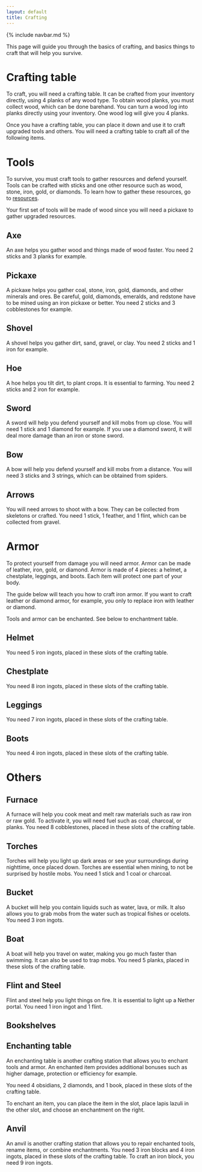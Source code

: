 ```yaml
---
layout: default
title: Crafting
---
```

{% include navbar.md %}

This page will guide you through the basics of crafting, and basics things to craft that will help you survive.

# Crafting table
To craft, you will need a crafting table. It can be crafted from your inventory directly, using 4 planks of any wood type. To obtain wood planks, you must collect wood, which can be done barehand. You can turn a wood log into planks directly using your inventory. One wood log will give you 4 planks.

Once you have a crafting table, you can place it down and use it to craft upgraded tools and others. You will need a crafting table to craft all of the following items.

# Tools
To survive, you must craft tools to gather resources and defend yourself. Tools can be crafted with sticks and one other resource such as wood, stone, iron, gold, or diamonds. To learn how to gather these resources, go to [resources](resources).

Your first set of tools will be made of wood since you will need a pickaxe to gather upgraded resources.

## Axe

An axe helps you gather wood and things made of wood faster.
You need 2 sticks and 3 planks for example.

## Pickaxe

A pickaxe helps you gather coal, stone, iron, gold, diamonds, and other minerals and ores. Be careful, gold, diamonds, emeralds, and redstone have to be mined using an iron pickaxe or better.
You need 2 sticks and 3 cobblestones for example.

## Shovel

A shovel helps you gather dirt, sand, gravel, or clay.
You need 2 sticks and 1 iron for example.

## Hoe

A hoe helps you tilt dirt, to plant crops. It is essential to farming.
You need 2 sticks and 2 iron for example.

## Sword

A sword will help you defend yourself and kill mobs from up close.
You will need 1 stick and 1 diamond for example. If you use a diamond sword, it will deal more damage than an iron or stone sword.

## Bow

A bow will help you defend yourself and kill mobs from a distance.
You will need 3 sticks and 3 strings, which can be obtained from spiders.

## Arrows

You will need arrows to shoot with a bow. They can be collected from skeletons or crafted.
You need 1 stick, 1 feather, and 1 flint, which can be collected from gravel.

# Armor
To protect yourself from damage you will need armor. Armor can be made of leather, iron, gold, or diamond. Armor is made of 4 pieces: a helmet, a chestplate, leggings, and boots. Each item will protect one part of your body.

The guide below will teach you how to craft iron armor. If you want to craft leather or diamond armor, for example, you only to replace iron with leather or diamond.

Tools and armor can be enchanted. See below to enchantment table.

## Helmet
You need 5 iron ingots, placed in these slots of the crafting table.

## Chestplate
You need 8 iron ingots, placed in these slots of the crafting table.

## Leggings
You need 7 iron ingots, placed in these slots of the crafting table.

## Boots
You need 4 iron ingots, placed in these slots of the crafting table.


# Others

## Furnace
A furnace will help you cook meat and melt raw materials such as raw iron or raw gold. To activate it, you will need fuel such as coal, charcoal, or planks.
You need 8 cobblestones, placed in these slots of the crafting table.

## Torches
Torches will help you light up dark areas or see your surroundings during nighttime, once placed down. Torches are essential when mining, to not be surprised by hostile mobs.
You need 1 stick and 1 coal or charcoal.

## Bucket
A bucket will help you contain liquids such as water, lava, or milk. It also allows you to grab mobs from the water such as tropical fishes or ocelots.
You need 3 iron ingots.

## Boat
A boat will help you travel on water, making you go much faster than swimming. It can also be used to trap mobs.
You need 5 planks, placed in these slots of the crafting table.

## Flint and Steel
Flint and steel help you light things on fire. It is essential to light up a Nether portal.
You need 1 iron ingot and 1 flint.

## Bookshelves

## Enchanting table
An enchanting table is another crafting station that allows you to enchant tools and armor. An enchanted item provides additional bonuses such as higher damage, protection or efficiency for example.

You need 4 obsidians, 2 diamonds, and 1 book, placed in these slots of the crafting table.

To enchant an item, you can place the item in the slot, place lapis lazuli in the other slot, and choose an enchantment on the right.

## Anvil
An anvil is another crafting station that allows you to repair enchanted tools, rename items, or combine enchantments. 
You need 3 iron blocks and 4 iron ingots, placed in these slots of the crafting table. To craft an iron block, you need 9 iron ingots.
